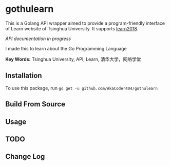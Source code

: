 # gothulearn

This is a Golang API wrapper aimed to provide a program-friendly interface of Learn website of Tsinghua University. It supports [learn2018](https://learn.tsinghua.edu.cn/).

*API documentation in progress*

I made this to learn about the Go Programming Language

**Key Words:** Tsinghua University, API, Learn, 清华大学，网络学堂

## Installation
To use this package, run `go get -u github.com/AkaCoder404/gothulearn`

## Build From Source

## Usage

## TODO


## Change Log
